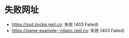 # 失败网址
- https://ssd.zockq.repl.co: 失败 (403
Failed)
- https://game-example--rdianc.repl.co: 失败 (403
Failed)
